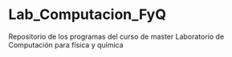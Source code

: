 # Lab_Computacion_FyQ
Repositorio de los programas del curso de master Laboratorio de Computación para física y química
